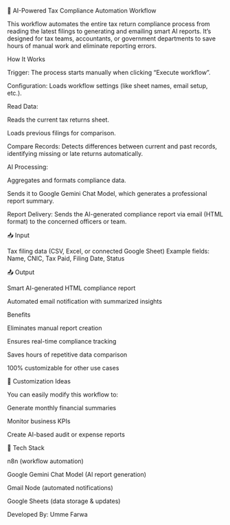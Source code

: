 🧾 AI-Powered Tax Compliance Automation Workflow

This workflow automates the entire tax return compliance process from reading the latest filings to generating and emailing smart AI reports.
It’s designed for tax teams, accountants, or government departments to save hours of manual work and eliminate reporting errors.

How It Works

Trigger:
The process starts manually when clicking “Execute workflow”.

Configuration:
Loads workflow settings (like sheet names, email setup, etc.).

Read Data:

Reads the current tax returns sheet.

Loads previous filings for comparison.

Compare Records:
Detects differences between current and past records, identifying missing or late returns automatically.

AI Processing:

Aggregates and formats compliance data.

Sends it to Google Gemini Chat Model, which generates a professional report summary.

Report Delivery:
Sends the AI-generated compliance report via email (HTML format) to the concerned officers or team.

📥 Input

Tax filing data (CSV, Excel, or connected Google Sheet)
Example fields: Name, CNIC, Tax Paid, Filing Date, Status

📤 Output

Smart AI-generated HTML compliance report

Automated email notification with summarized insights

Benefits

Eliminates manual report creation

Ensures real-time compliance tracking

Saves hours of repetitive data comparison

100% customizable for other use cases

🔄 Customization Ideas

You can easily modify this workflow to:

Generate monthly financial summaries

Monitor business KPIs

Create AI-based audit or expense reports

🧠 Tech Stack

n8n (workflow automation)

Google Gemini Chat Model (AI report generation)

Gmail Node (automated notifications)

Google Sheets (data storage & updates)

Developed By:
Umme Farwa
